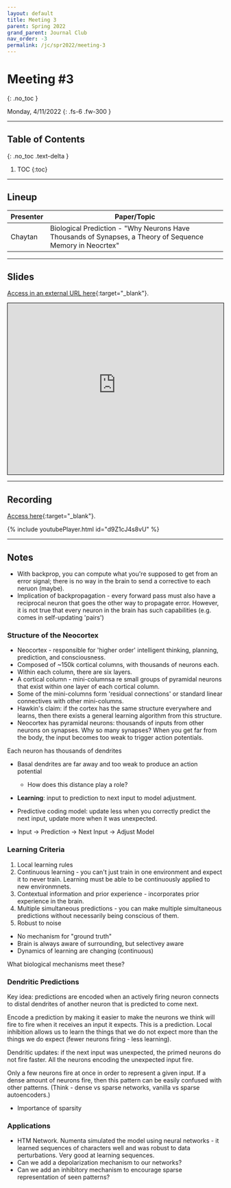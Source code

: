 ```yaml
---
layout: default
title: Meeting 3
parent: Spring 2022
grand_parent: Journal Club
nav_order: -3
permalink: /jc/spr2022/meeting-3
---
```


# Meeting #3
{: .no_toc }

Monday, 4/11/2022
{: .fs-6 .fw-300 }

---

## Table of Contents
{: .no_toc .text-delta }

1. TOC
{:toc}

---


## Lineup

| Presenter | Paper/Topic |
| --- | --- |
| Chaytan | Biological Prediction - "Why Neurons Have Thousands of Synapses, a Theory of Sequence Memory in Neocrtex" |

---

## Slides

[Access in an external URL here](https://www.canva.com/design/DAE9bEp7nQY/BSySVb2vsIr_xWTvddE0mQ/view?utm_content=DAE9bEp7nQY&utm_campaign=designshare&utm_medium=link2&utm_source=sharebutton){:target="_blank"}.

<iframe src="https://interactive-intelligence.github.io/files/041122 Dendritic Spike JC.pdf" width="100%" height="400" style="border:1px solid black;"></iframe> 

---

## Recording
[Access here](https://drive.google.com/file/d/1Fc2Rgi6WXivtktXXUWhDp1vDW900t8hs/view?usp=sharing){:target="_blank"}.

{% include youtubePlayer.html id="d9Z1cJ4s8vU" %}

---

## Notes
- With backprop, you can compute what you're supposed to get from an error signal; there is no way in the brain to send a corrective to each neruon (maybe).
- Implication of backpropagation - every forward pass must also have a reciprocal neuron that goes the other way to propagate error. However, it is not true that every neuron in the brain has such capabilities (e.g. comes in self-updating 'pairs')

### Structure of the Neocortex
- Neocortex - responsible for 'higher order' intelligent thinking, planning, prediction, and consciousness.
- Composed of ~150k cortical columns, with thousands of neurons each. 
- Within each column, there are six layers.
- A cortical column - mini-columnsa re small groups of pyramidal neurons that exist within one layer of each cortical column.
- Some of the mini-columns form 'residual connections' or standard linear connectives with other mini-columns.
- Hawkin's claim: if the cortex has the same structure everywhere and learns, then there exists a general learning algorithm from this structure.
- Neocortex has pyramidal neurons: thousands of inputs from other neurons on synapses. Why so many synapses? When you get far from the body, the input becomes too weak to trigger action potentials. 

Each neuron has thousands of dendrites 
- Basal dendrites are far away and too weak to produce an action potential 
  - How does this distance play a role?

- **Learning**: input to prediction to next input to model adjustment.
- Predictive coding model: update less when you correctly predict the next input, update more when it was unexpected.
- Input → Prediction → Next Input → Adjust Model

### Learning Criteria 
1. Local learning rules
2. Continuous learning - you can't just train in one environment and expect it to never train. Learning must be able to be continuously applied to new environmnets.
3. Contextual information and prior experience - incorporates prior experience in the brain.
4. Multiple simultaneous predictions - you can make multiple simultaneous predictions without necessarily being conscious of them.
5. Robust to noise

- No mechanism for "ground truth"
- Brain is always aware of surrounding, but selectivey aware 
- Dynamics of learning are changing (continuous)

What biological mechanisms meet these?

### Dendritic Predictions
Key idea: predictions are encoded when an actively firing neuron connects to distal dendrites of another neuron that is predicted to come next. 

Encode a prediction by making it easier to make the neurons we think will fire to fire when it receives an input it expects. This is a prediction. Local inhibition allows us to learn the things that we do not expect more than the things we do expect (fewer neurons firing - less learning).

Dendritic updates: if the next input was unexpected, the primed neurons do not fire faster. All the neurons encoding the unexpected input fire.

Only a few neurons fire at once in order to represent a given input. If a dense amount of neurons fire, then this pattern can be easily confused with other patterns. (Think - dense vs sparse networks, vanilla vs sparse autoencoders.)
- Importance of sparsity 



### Applications
- HTM Network. Numenta simulated the model using neural networks - it learned sequences of characters well and was robust to data perturbations. Very good at learning sequences.
- Can we add a depolarization mechanism to our networks?
- Can we add an inhibitory mechanism to encourage sparse representation of seen patterns?














